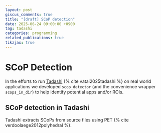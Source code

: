 ```yaml
---
layout: post
giscus_comments: true
title: "[draft] SCoP detection"
date: 2025-06-24 09:00:00 +0900
tag: tadashi
categories: programming
related_publications: true
tikzjax: true
---
```


# SCoP Detection

In the efforts to run [Tadashi](/projects/tadashi) {% cite vatai2025tadashi %} on real world applications we developed `scop_detector` (and the convenience wrapper `scops_in_dir`) to help identify potential apps and/or ROIs.

## SCoP detection in Tadashi

Tadashi extracts SCoPs from source files using PET {% cite verdoolaege2012polyhedral %}.
